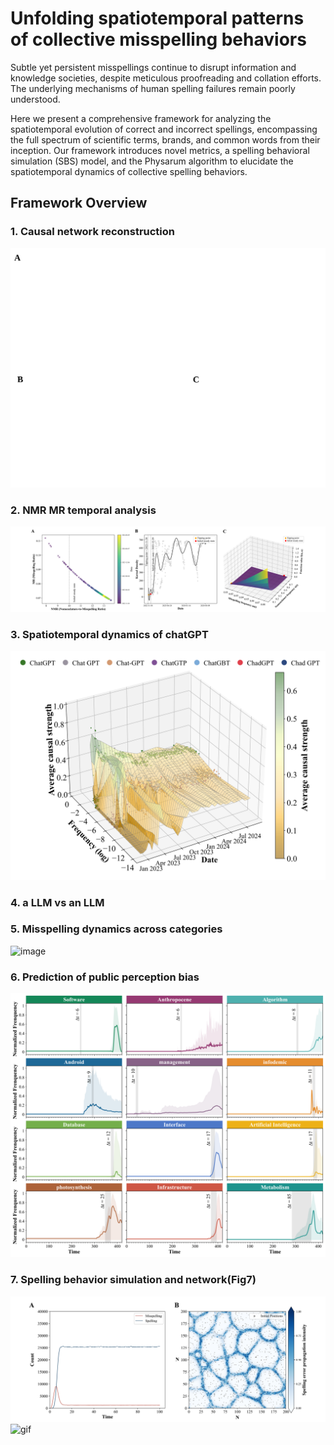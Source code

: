 # Unfolding spatiotemporal patterns of collective misspelling behaviors

Subtle yet persistent misspellings continue to disrupt information and knowledge societies, despite meticulous proofreading and collation efforts. The underlying mechanisms of human spelling failures remain poorly understood. 

Here we present a comprehensive framework for analyzing the spatiotemporal evolution of correct and incorrect spellings, encompassing the full spectrum of scientific terms, brands, and common words from their inception. Our framework introduces novel metrics, a spelling behavioral simulation (SBS) model, and the Physarum algorithm to elucidate the spatiotemporal dynamics of collective spelling behaviors.


## Framework Overview
### 1. Causal network reconstruction
  
![image](https://github.com/Computational-social-science/misspelling_behaviors/blob/master/Causal%20network%20reconstruction(Fig1)/figures/20240814.svg) 

### 2. NMR MR temporal analysis
   
![image](https://github.com/Computational-social-science/misspelling_behaviors/blob/master/NMR%20MR%20temporal%20analysis(Fig2)/figures/SNR_ChatGPT.svg) 

### 3. Spatiotemporal dynamics of chatGPT

![image](https://github.com/Computational-social-science/misspelling_behaviors/blob/master/Spatiotemporal%20dynamics%20of%20chatGPT(Fig3)/figures/PCMCI_3d.svg)

### 4. a LLM vs an LLM

### 5. Misspelling dynamics across categories
![image](https://github.com/Computational-social-science/misspelling_behaviors/blob/master/Misspelling%20dynamics%20across%20categories(Fig5)/figures/output_words_plot.svg)

### 6. Prediction of public perception bias
   
![image](https://github.com/Computational-social-science/misspelling_behaviors/blob/master/Prediction%20of%20public%20perception%20bias(Fig6)/figures/all%20terms_300dpi.svg)

### 7. Spelling behavior simulation and network(Fig7)
![image](https://github.com/Computational-social-science/misspelling_behaviors/blob/master/Spelling%20behavior%20simulation%20and%20network(Fig7)/figures/Physarum.svg)
![gif](https://github.com/Computational-social-science/misspelling_behaviors/blob/master/Spelling%20behavior%20simulation%20and%20network(Fig7)/figures/sim_0120.gif) 


